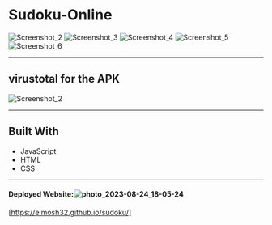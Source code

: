 # Sudoku-Online

![Screenshot_2](https://github.com/Elmosh32/sudoku/assets/61812199/8bc0a800-4b8a-43db-9b4c-bc179343d8b8)
![Screenshot_3](https://github.com/Elmosh32/sudoku/assets/61812199/48eb6d3d-af9b-4f96-92f2-4f0f90ba53de)
![Screenshot_4](https://github.com/Elmosh32/sudoku/assets/61812199/af99a9d2-6c0e-4fc9-9f22-077a4331d400)
![Screenshot_5](https://github.com/Elmosh32/sudoku/assets/61812199/841c499f-d5bf-45bf-a3b2-57fb949eee28)
![Screenshot_6](https://github.com/Elmosh32/sudoku/assets/61812199/2bbf8129-91fd-4898-bd46-a7a927014693)

---
## virustotal for the APK
![Screenshot_2](https://github.com/Elmosh32/sudoku/assets/61812199/f903fec8-96ed-418f-aa6e-c13c3a76335e)

---
## Built With
* JavaScript
* HTML
* CSS

---
#### Deployed Website:![photo_2023-08-24_18-05-24](https://github.com/Elmosh32/sudoku/assets/61812199/505c8989-d370-49ba-9566-737574b940ef)
[https://elmosh32.github.io/sudoku/]

